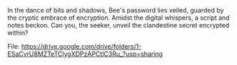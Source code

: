 In the dance of bits and shadows, Bee's password lies veiled, guarded by the cryptic embrace of encryption. Amidst the digital whispers, a script and notes beckon. Can you, the seeker, unveil the clandestine secret encrypted within?

File: https://drive.google.com/drive/folders/1-ESaCvrU8MZTeTClygXDPzAPCtlC3Ru_?usp=sharing
